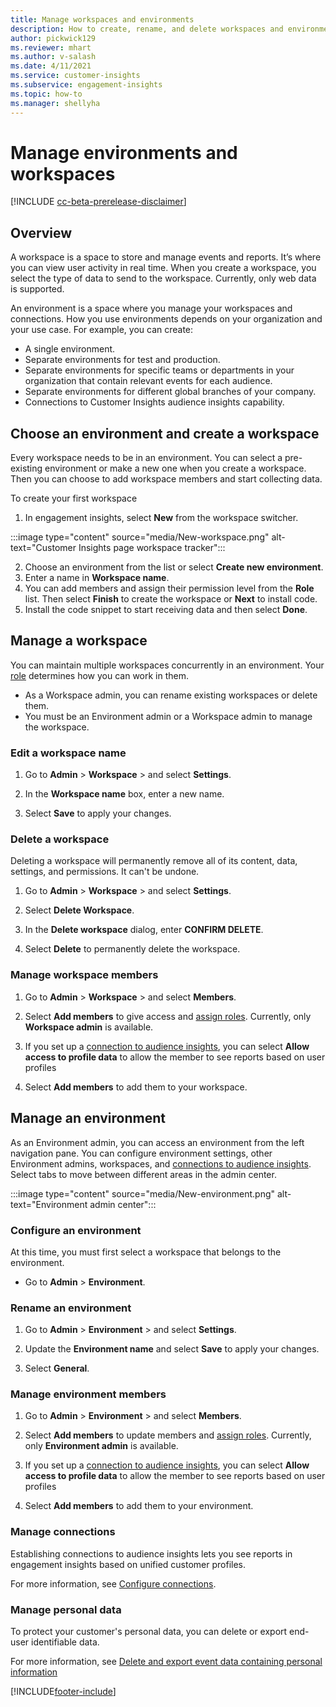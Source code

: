 ```yaml
---
title: Manage workspaces and environments
description: How to create, rename, and delete workspaces and environments.
author: pickwick129
ms.reviewer: mhart
ms.author: v-salash
ms.date: 4/11/2021
ms.service: customer-insights
ms.subservice: engagement-insights 
ms.topic: how-to
ms.manager: shellyha
---
```


# Manage environments and workspaces

[!INCLUDE [cc-beta-prerelease-disclaimer](includes/cc-beta-prerelease-disclaimer.md)]

## Overview

A workspace is a space to store and manage events and reports. It’s where you can view user activity in real time. When you create a workspace, you select the type of data to send to the workspace. Currently, only web data is supported.

An environment is a space where you manage your workspaces and connections. How you use environments depends on your organization and your use case.
For example, you can create:

-	A single environment.
-	Separate environments for test and production.
-	Separate environments for specific teams or departments in your organization that contain relevant events for each audience.
-	Separate environments for different global branches of your company.
-	Connections to Customer Insights audience insights capability.


## Choose an environment and create a workspace 

 Every workspace needs to be in an environment. You can select a pre-existing environment or make a new one when you create a workspace. Then you can choose to add workspace members and start collecting data.

To create your first workspace

1. In engagement insights, select **New** from the workspace switcher. 

:::image type="content" source="media/New-workspace.png" alt-text="Customer Insights page workspace tracker":::

2. Choose an environment from the list or select **Create new environment**.
1. Enter a name in **Workspace name**. 
1. You can add members and assign their permission level from the **Role** list. Then select **Finish** to create the workspace or **Next** to install code. 
1. Install the code snippet to start receiving data and then select **Done**. 



## Manage a workspace

You can maintain multiple workspaces concurrently in an environment. Your  [role](user-roles.md)  determines how you can work in them. 

 - As a Workspace admin, you can rename existing workspaces or delete them. 
 - You must be an Environment admin or a Workspace admin to manage the workspace.

### Edit a workspace name

1. Go to **Admin** > **Workspace** > and select **Settings**.

1. In the **Workspace name** box, enter a new name.

1. Select **Save** to apply your changes.

### Delete a workspace

Deleting a workspace will permanently remove all of its content, data, settings, and permissions. It can't be undone.

1. Go to **Admin** > **Workspace** > and select **Settings**.

1. Select **Delete Workspace**. 

1. In the **Delete workspace** dialog, enter **CONFIRM DELETE**. 

1. Select **Delete** to permanently delete the workspace.

### Manage workspace members

1. Go to **Admin** > **Workspace** > and select **Members**.

1. Select **Add members** to give access and [assign roles](user-roles.md). Currently, only **Workspace admin** is available.

1. If you set up a [connection to audience insights](configure-connections.md), you can select **Allow access to profile data** to allow the member to see reports based on user profiles 

1. Select **Add members** to add them to your workspace.

## Manage an environment

As an Environment admin, you can access an environment from the left navigation pane. You can configure environment settings, other Environment admins, workspaces, and [connections to audience insights](configure-connections.md). Select tabs to move between different areas in the admin center.


:::image type="content" source="media/New-environment.png" alt-text="Environment admin center":::

### Configure an environment

At this time, you must first select a workspace that belongs to the environment. 
 - Go to **Admin** > **Environment**.

### Rename an environment

1. Go to **Admin** > **Environment** > and select **Settings**.

1. Update the **Environment name** and select **Save** to apply your changes.

1. Select **General**.


### Manage environment members

1. Go to **Admin** > **Environment** > and select **Members**.

1. Select **Add members** to update members and [assign roles](user-roles.md). Currently, only **Environment admin** is available.

1. If you set up a [connection to audience insights](configure-connections.md), you can select  **Allow access to profile data** to allow the member to see reports based on user profiles 

1. Select **Add members** to add them to your environment.

### Manage connections

Establishing connections to audience insights lets you see reports in engagement insights based on unified customer profiles. 

For more information, see [Configure connections](configure-connections.md).

### Manage personal data

To protect your customer's personal data, you can delete or export end-user identifiable data.

For more information, see [Delete and export event data containing personal information](delete-export-personal-data.md)


[!INCLUDE[footer-include](../includes/footer-banner.md)]
